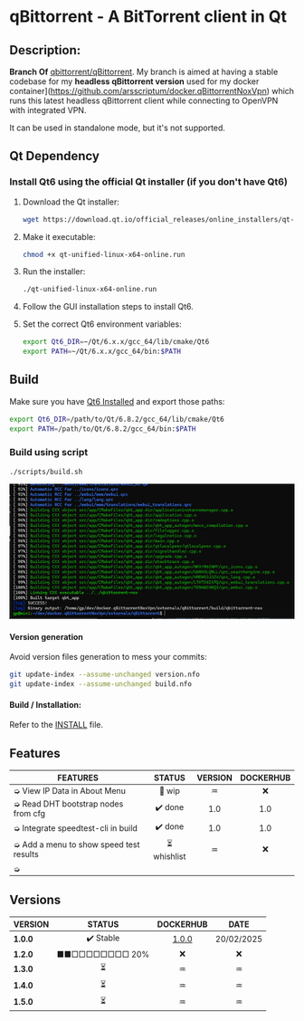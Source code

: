 # qBittorrent - A BitTorrent client in Qt

## Description:

**Branch Of** [qbittorrent/qBittorrent](https://github.com/qbittorrent/qBittorrent). My branch is aimed at having a stable codebase for my **headless qBittorrent version** used for my docker container](https://github.com/arsscriptum/docker.qBittorrentNoxVpn) which runs this latest headless qBittorrent client while connecting to OpenVPN with integrated VPN.

It can be used in standalone mode, but it's not supported.

## Qt Dependency 

### Install Qt6 using the official Qt installer (if you don't have Qt6)

1. Download the Qt installer:
   ```sh
   wget https://download.qt.io/official_releases/online_installers/qt-unified-linux-x64-online.run
   ```
2. Make it executable:
   ```sh
   chmod +x qt-unified-linux-x64-online.run
   ```
3. Run the installer:
   ```sh
   ./qt-unified-linux-x64-online.run
   ```
4. Follow the GUI installation steps to install Qt6.

5. Set the correct Qt6 environment variables:
   ```sh
   export Qt6_DIR=~/Qt/6.x.x/gcc_64/lib/cmake/Qt6
   export PATH=~/Qt/6.x.x/gcc_64/bin:$PATH
   ```

## Build 

Make sure you have [Qt6 Installed](https://doc.qt.io/qt-6/get-and-install-qt.html) and export those paths:

```bash
export Qt6_DIR=/path/to/Qt/6.8.2/gcc_64/lib/cmake/Qt6
export PATH=/path/to/Qt/6.8.2/gcc_64/bin:$PATH
```


### Build using script

```
./scripts/build.sh
```

![ss](doc/img/ss.png)

#### Version generation

Avoid version files generation to mess your commits:

```bash
git update-index --assume-unchanged version.nfo
git update-index --assume-unchanged build.nfo
```

#### Build / Installation:

Refer to the [INSTALL](INSTALL) file.

## Features

| **FEATURES**                            |  **STATUS** | **VERSION** | **DOCKERHUB** |
|-----------------------------------------|:-----------:|:-----------:|:-------------:|
| ➭ View IP Data in About Menu            |    🚧 wip    |      ♒︎      |       ❌       |
| ➭ Read DHT bootstrap nodes from cfg     |    ✔️ done   |     1.0     |      1.0      |
| ➭ Integrate speedtest-cli in build      |    ✔️ done   |     1.0     |      1.0      |
| ➭ Add a menu to show speed test results | ⏳ whishlist |      ♒︎      |       ❌       |
| ➭                                       |             |             |               |


## Versions

| **VERSION** |   **STATUS**   | **DOCKERHUB** |  **DATE**  |
|-------------|:--------------:|:-------------:|:----------:|
|  **1.0.0**  |    ✔️ Stable    |     [1.0.0](https://hub.docker.com/repository/docker/arsscriptum/qbittorrentvpn/tags/1.0/sha256-eb4e39680cf805d838f765a137169f51463704ccab2dc66cfd700b1eb60178cd)     | 20/02/2025 |
|  **1.2.0**  | ■■□□□□□□□□ 20% |       ❌       |      ❌     |
|  **1.3.0**  |        ⏳       |       ♒︎       |      ♒︎     |
|  **1.4.0**  |        ⏳       |       ♒︎       |      ♒︎     |
|  **1.5.0**  |        ⏳       |       ♒︎       |      ♒︎     |